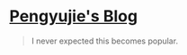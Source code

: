 [Pengyujie's Blog](https://pengyujie99.github.io/)
================================

> I never expected this becomes popular.
